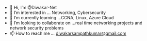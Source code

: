 - 👋 Hi, I’m @Diwakar-Net
- 👀 I’m interested in ... Networking, Cybersecurity
- 🌱 I’m currently learning ...CCNA, Linux, Azure Cloud
- 💞️ I’m looking to collaborate on ...real time networking projects and network security problems
- 📫 How to reach me ... diwakarsampathkumar@gmail.com

<!---
Diwakar-Net/Diwakar-Net is a ✨ special ✨ repository because its `README.md` (this file) appears on your GitHub profile.
You can click the Preview link to take a look at your changes.
--->
